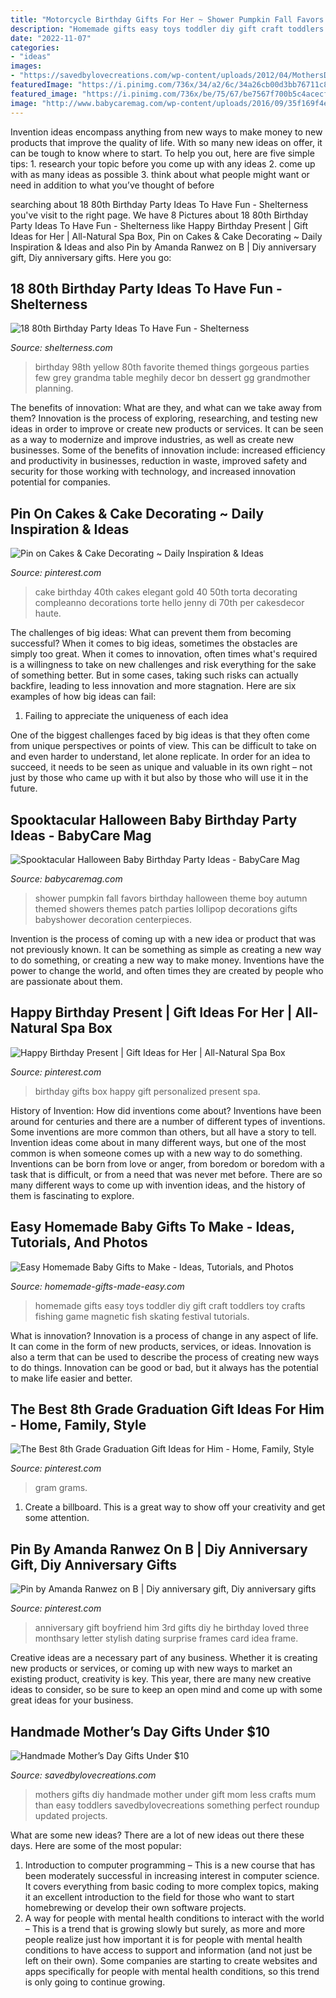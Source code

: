 ```yaml
---
title: "Motorcycle Birthday Gifts For Her ~ Shower Pumpkin Fall Favors Birthday Halloween Theme Boy Autumn Themed Showers Themes Patch Parties Lollipop Decorations Gifts Babyshower Decoration Centerpieces"
description: "Homemade gifts easy toys toddler diy gift craft toddlers toy crafts fishing game magnetic fish skating festival tutorials"
date: "2022-11-07"
categories:
- "ideas"
images:
- "https://savedbylovecreations.com/wp-content/uploads/2012/04/MothersDayGiftsPin.png"
featuredImage: "https://i.pinimg.com/736x/34/a2/6c/34a26cb00d3bb76711c829f134592834.jpg"
featured_image: "https://i.pinimg.com/736x/be/75/67/be7567f700b5c4acecfd02790051fecb.jpg"
image: "http://www.babycaremag.com/wp-content/uploads/2016/09/35f169f4e4fb11a070a2831bca53336d.jpg"
---
```



Invention ideas encompass anything from new ways to make money to new products that improve the quality of life. With so many new ideas on offer, it can be tough to know where to start. To help you out, here are five simple tips: 1. research your topic before you come up with any ideas 2. come up with as many ideas as possible 3. think about what people might want or need in addition to what you’ve thought of before 
	

		
searching about 18 80th Birthday Party Ideas To Have Fun - Shelterness you've visit to the right page. We have 8 Pictures about 18 80th Birthday Party Ideas To Have Fun - Shelterness like Happy Birthday Present | Gift Ideas for Her | All-Natural Spa Box, Pin on Cakes &amp; Cake Decorating ~ Daily Inspiration &amp; Ideas and also Pin by Amanda Ranwez on B | Diy anniversary gift, Diy anniversary gifts. Here you go:
		
    
## 18 80th Birthday Party Ideas To Have Fun - Shelterness

<img loading=lazy src="https://i.shelterness.com/2017/02/09-cool-black-white-and-yellow-chevron-dessert-table-decor.jpg" onerror="this.onerror=null;this.src='https://tse2.mm.bing.net/th?id=OIP.vEmuYWyD1HisxW1NwGdofQHaFu&amp;pid=15.1';" alt="18 80th Birthday Party Ideas To Have Fun - Shelterness">

_Source: shelterness.com_

>birthday 98th yellow 80th favorite themed things gorgeous parties few grey grandma table meghily decor bn dessert gg grandmother planning. 

	

The benefits of innovation: What are they, and what can we take away from them?
Innovation is the process of exploring, researching, and testing new ideas in order to improve or create new products or services. It can be seen as a way to modernize and improve industries, as well as create new businesses. Some of the benefits of innovation include: increased efficiency and productivity in businesses, reduction in waste, improved safety and security for those working with technology, and increased innovation potential for companies.

    
## Pin On Cakes &amp; Cake Decorating ~ Daily Inspiration &amp; Ideas

<img loading=lazy src="https://i.pinimg.com/736x/f5/cb/11/f5cb113e43df5d35ee975376b59e12ca.jpg" onerror="this.onerror=null;this.src='https://tse2.mm.bing.net/th?id=OIP.fuZDwLzgus4mtXxQZRAs2gHaKZ&amp;pid=15.1';" alt="Pin on Cakes &amp; Cake Decorating ~ Daily Inspiration &amp; Ideas">

_Source: pinterest.com_

>cake birthday 40th cakes elegant gold 40 50th torta decorating compleanno decorations torte hello jenny di 70th per cakesdecor haute. 

	

The challenges of big ideas: What can prevent them from becoming successful?
When it comes to big ideas, sometimes the obstacles are simply too great. When it comes to innovation, often times what's required is a willingness to take on new challenges and risk everything for the sake of something better. But in some cases, taking such risks can actually backfire, leading to less innovation and more stagnation. Here are six examples of how big ideas can fail:
1) Failing to appreciate the uniqueness of each idea

One of the biggest challenges faced by big ideas is that they often come from unique perspectives or points of view. This can be difficult to take on and even harder to understand, let alone replicate. In order for an idea to succeed, it needs to be seen as unique and valuable in its own right – not just by those who came up with it but also by those who will use it in the future.

    
## Spooktacular Halloween Baby Birthday Party Ideas - BabyCare Mag

<img loading=lazy src="http://www.babycaremag.com/wp-content/uploads/2016/09/35f169f4e4fb11a070a2831bca53336d.jpg" onerror="this.onerror=null;this.src='https://tse3.mm.bing.net/th?id=OIP.Ee0PM7b-y5rgHRl6bONDbQHaKX&amp;pid=15.1';" alt="Spooktacular Halloween Baby Birthday Party Ideas - BabyCare Mag">

_Source: babycaremag.com_

>shower pumpkin fall favors birthday halloween theme boy autumn themed showers themes patch parties lollipop decorations gifts babyshower decoration centerpieces. 

	

Invention is the process of coming up with a new idea or product that was not previously known. It can be something as simple as creating a new way to do something, or creating a new way to make money. Inventions have the power to change the world, and often times they are created by people who are passionate about them.

    
## Happy Birthday Present | Gift Ideas For Her | All-Natural Spa Box

<img loading=lazy src="https://i.pinimg.com/736x/34/a2/6c/34a26cb00d3bb76711c829f134592834.jpg" onerror="this.onerror=null;this.src='https://tse3.mm.bing.net/th?id=OIP.1wksnwH-nN-Sa7yDR1tUpAHaJ4&amp;pid=15.1';" alt="Happy Birthday Present | Gift Ideas for Her | All-Natural Spa Box">

_Source: pinterest.com_

>birthday gifts box happy gift personalized present spa. 

	

History of Invention: How did inventions come about?
Inventions have been around for centuries and there are a number of different types of inventions. Some inventions are more common than others, but all have a story to tell. Invention ideas come about in many different ways, but one of the most common is when someone comes up with a new way to do something. Inventions can be born from love or anger, from boredom or boredom with a task that is difficult, or from a need that was never met before. There are so many different ways to come up with invention ideas, and the history of them is fascinating to explore.

    
## Easy Homemade Baby Gifts To Make - Ideas, Tutorials, And Photos

<img loading=lazy src="http://www.homemade-gifts-made-easy.com/image-files/homemade-toddler-toys-montage-800x1299.jpg" onerror="this.onerror=null;this.src='https://tse2.mm.bing.net/th?id=OIP.scl-Afj7IbPx8fB6StctZwHaMB&amp;pid=15.1';" alt="Easy Homemade Baby Gifts to Make - Ideas, Tutorials, and Photos">

_Source: homemade-gifts-made-easy.com_

>homemade gifts easy toys toddler diy gift craft toddlers toy crafts fishing game magnetic fish skating festival tutorials. 

	

What is innovation?
Innovation is a process of change in any aspect of life. It can come in the form of new products, services, or ideas. Innovation is also a term that can be used to describe the process of creating new ways to do things. Innovation can be good or bad, but it always has the potential to make life easier and better.

    
## The Best 8th Grade Graduation Gift Ideas For Him - Home, Family, Style

<img loading=lazy src="https://i.pinimg.com/736x/be/75/67/be7567f700b5c4acecfd02790051fecb.jpg" onerror="this.onerror=null;this.src='https://tse4.mm.bing.net/th?id=OIP.b4rducN1n6mHMFoeI2_arQHaJ3&amp;pid=15.1';" alt="The Best 8th Grade Graduation Gift Ideas for Him - Home, Family, Style">

_Source: pinterest.com_

>gram grams. 

	

1. Create a billboard. This is a great way to show off your creativity and get some attention.

    
## Pin By Amanda Ranwez On B | Diy Anniversary Gift, Diy Anniversary Gifts

<img loading=lazy src="https://i.pinimg.com/736x/a0/aa/a3/a0aaa3322e88c4670fcca6da5e66c44a--to-my-boyfriend-boyfriend-gifts.jpg" onerror="this.onerror=null;this.src='https://tse4.mm.bing.net/th?id=OIP.sqvbKIZQKHc-teWnXy3HowHaJ3&amp;pid=15.1';" alt="Pin by Amanda Ranwez on B | Diy anniversary gift, Diy anniversary gifts">

_Source: pinterest.com_

>anniversary gift boyfriend him 3rd gifts diy he birthday loved three monthsary letter stylish dating surprise frames card idea frame. 

	

Creative ideas are a necessary part of any business. Whether it is creating new products or services, or coming up with new ways to market an existing product, creativity is key. This year, there are many new creative ideas to consider, so be sure to keep an open mind and come up with some great ideas for your business.

    
## Handmade Mother’s Day Gifts Under $10

<img loading=lazy src="https://savedbylovecreations.com/wp-content/uploads/2012/04/MothersDayGiftsPin.png" onerror="this.onerror=null;this.src='https://tse1.mm.bing.net/th?id=OIP.sLxn_vSi44atdyoNhBNj9AHaJ4&amp;pid=15.1';" alt="Handmade Mother’s Day Gifts Under $10">

_Source: savedbylovecreations.com_

>mothers gifts diy handmade mother under gift mom less crafts mum than easy toddlers savedbylovecreations something perfect roundup updated projects. 

	

What are some new ideas?
There are a lot of new ideas out there these days. Here are some of the most popular: 
1) Introduction to computer programming – This is a new course that has been moderately successful in increasing interest in computer science. It covers everything from basic coding to more complex topics, making it an excellent introduction to the field for those who want to start homebrewing or develop their own software projects. 
2) A way for people with mental health conditions to interact with the world – This is a trend that is growing slowly but surely, as more and more people realize just how important it is for people with mental health conditions to have access to support and information (and not just be left on their own). Some companies are starting to create websites and apps specifically for people with mental health conditions, so this trend is only going to continue growing.

